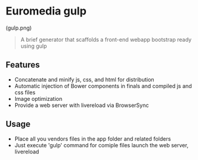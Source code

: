 # Euromedia gulp
(gulp.png)

> A brief generator that scaffolds a front-end webapp bootstrap ready using gulp

## Features
* Concatenate and minify js, css, and html for distribution
* Automatic injection of Bower components in finals and compiled js and css files
* Image optimization
* Provide a web server with livereload via BrowserSync

## Usage
* Place all you vendors files in the app folder and related folders
* Just execute 'gulp' command for comiple files launch the web server, livereload
